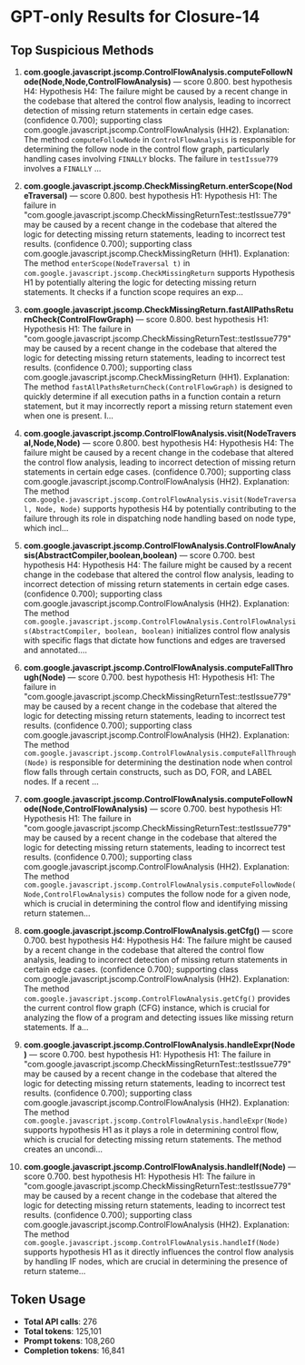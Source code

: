 # GPT-only Results for Closure-14

## Top Suspicious Methods

1. **com.google.javascript.jscomp.ControlFlowAnalysis.computeFollowNode(Node,Node,ControlFlowAnalysis)** — score 0.800. best hypothesis H4: Hypothesis H4: The failure might be caused by a recent change in the codebase that altered the control flow analysis, leading to incorrect detection of missing return statements in certain edge cases. (confidence 0.700); supporting class com.google.javascript.jscomp.ControlFlowAnalysis (HH2).
    Explanation: The method `computeFollowNode` in `ControlFlowAnalysis` is responsible for determining the follow node in the control flow graph, particularly handling cases involving `FINALLY` blocks. The failure in `testIssue779` involves a `FINALLY` ...

2. **com.google.javascript.jscomp.CheckMissingReturn.enterScope(NodeTraversal)** — score 0.800. best hypothesis H1: Hypothesis H1: The failure in "com.google.javascript.jscomp.CheckMissingReturnTest::testIssue779" may be caused by a recent change in the codebase that altered the logic for detecting missing return statements, leading to incorrect test results. (confidence 0.700); supporting class com.google.javascript.jscomp.CheckMissingReturn (HH1).
    Explanation: The method `enterScope(NodeTraversal t)` in `com.google.javascript.jscomp.CheckMissingReturn` supports Hypothesis H1 by potentially altering the logic for detecting missing return statements. It checks if a function scope requires an exp...

3. **com.google.javascript.jscomp.CheckMissingReturn.fastAllPathsReturnCheck(ControlFlowGraph)** — score 0.800. best hypothesis H1: Hypothesis H1: The failure in "com.google.javascript.jscomp.CheckMissingReturnTest::testIssue779" may be caused by a recent change in the codebase that altered the logic for detecting missing return statements, leading to incorrect test results. (confidence 0.700); supporting class com.google.javascript.jscomp.CheckMissingReturn (HH1).
    Explanation: The method `fastAllPathsReturnCheck(ControlFlowGraph)` is designed to quickly determine if all execution paths in a function contain a return statement, but it may incorrectly report a missing return statement even when one is present. I...

4. **com.google.javascript.jscomp.ControlFlowAnalysis.visit(NodeTraversal,Node,Node)** — score 0.800. best hypothesis H4: Hypothesis H4: The failure might be caused by a recent change in the codebase that altered the control flow analysis, leading to incorrect detection of missing return statements in certain edge cases. (confidence 0.700); supporting class com.google.javascript.jscomp.ControlFlowAnalysis (HH2).
    Explanation: The method `com.google.javascript.jscomp.ControlFlowAnalysis.visit(NodeTraversal, Node, Node)` supports hypothesis H4 by potentially contributing to the failure through its role in dispatching node handling based on node type, which incl...

5. **com.google.javascript.jscomp.ControlFlowAnalysis.ControlFlowAnalysis(AbstractCompiler,boolean,boolean)** — score 0.700. best hypothesis H4: Hypothesis H4: The failure might be caused by a recent change in the codebase that altered the control flow analysis, leading to incorrect detection of missing return statements in certain edge cases. (confidence 0.700); supporting class com.google.javascript.jscomp.ControlFlowAnalysis (HH2).
    Explanation: The method `com.google.javascript.jscomp.ControlFlowAnalysis.ControlFlowAnalysis(AbstractCompiler, boolean, boolean)` initializes control flow analysis with specific flags that dictate how functions and edges are traversed and annotated....

6. **com.google.javascript.jscomp.ControlFlowAnalysis.computeFallThrough(Node)** — score 0.700. best hypothesis H1: Hypothesis H1: The failure in "com.google.javascript.jscomp.CheckMissingReturnTest::testIssue779" may be caused by a recent change in the codebase that altered the logic for detecting missing return statements, leading to incorrect test results. (confidence 0.700); supporting class com.google.javascript.jscomp.ControlFlowAnalysis (HH2).
    Explanation: The method `com.google.javascript.jscomp.ControlFlowAnalysis.computeFallThrough(Node)` is responsible for determining the destination node when control flow falls through certain constructs, such as DO, FOR, and LABEL nodes. If a recent ...

7. **com.google.javascript.jscomp.ControlFlowAnalysis.computeFollowNode(Node,ControlFlowAnalysis)** — score 0.700. best hypothesis H1: Hypothesis H1: The failure in "com.google.javascript.jscomp.CheckMissingReturnTest::testIssue779" may be caused by a recent change in the codebase that altered the logic for detecting missing return statements, leading to incorrect test results. (confidence 0.700); supporting class com.google.javascript.jscomp.ControlFlowAnalysis (HH2).
    Explanation: The method `com.google.javascript.jscomp.ControlFlowAnalysis.computeFollowNode(Node,ControlFlowAnalysis)` computes the follow node for a given node, which is crucial in determining the control flow and identifying missing return statemen...

8. **com.google.javascript.jscomp.ControlFlowAnalysis.getCfg()** — score 0.700. best hypothesis H4: Hypothesis H4: The failure might be caused by a recent change in the codebase that altered the control flow analysis, leading to incorrect detection of missing return statements in certain edge cases. (confidence 0.700); supporting class com.google.javascript.jscomp.ControlFlowAnalysis (HH2).
    Explanation: The method `com.google.javascript.jscomp.ControlFlowAnalysis.getCfg()` provides the current control flow graph (CFG) instance, which is crucial for analyzing the flow of a program and detecting issues like missing return statements. If a...

9. **com.google.javascript.jscomp.ControlFlowAnalysis.handleExpr(Node)** — score 0.700. best hypothesis H1: Hypothesis H1: The failure in "com.google.javascript.jscomp.CheckMissingReturnTest::testIssue779" may be caused by a recent change in the codebase that altered the logic for detecting missing return statements, leading to incorrect test results. (confidence 0.700); supporting class com.google.javascript.jscomp.ControlFlowAnalysis (HH2).
    Explanation: The method `com.google.javascript.jscomp.ControlFlowAnalysis.handleExpr(Node)` supports hypothesis H1 as it plays a role in determining control flow, which is crucial for detecting missing return statements. The method creates an uncondi...

10. **com.google.javascript.jscomp.ControlFlowAnalysis.handleIf(Node)** — score 0.700. best hypothesis H1: Hypothesis H1: The failure in "com.google.javascript.jscomp.CheckMissingReturnTest::testIssue779" may be caused by a recent change in the codebase that altered the logic for detecting missing return statements, leading to incorrect test results. (confidence 0.700); supporting class com.google.javascript.jscomp.ControlFlowAnalysis (HH2).
    Explanation: The method `com.google.javascript.jscomp.ControlFlowAnalysis.handleIf(Node)` supports hypothesis H1 as it directly influences the control flow analysis by handling IF nodes, which are crucial in determining the presence of return stateme...


## Token Usage

- **Total API calls**: 276
- **Total tokens**: 125,101
- **Prompt tokens**: 108,260
- **Completion tokens**: 16,841
